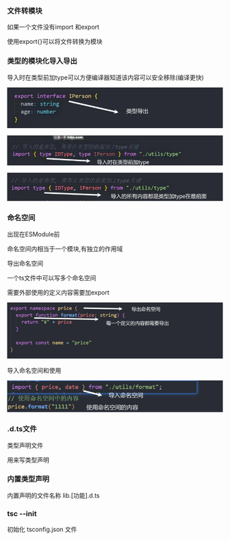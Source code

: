 ### 文件转模块

如果一个文件没有import 和export

使用export{}可以将文件转换为模块

### 类型的模块化导入导出

导入时在类型前加type可以方便编译器知道该内容可以安全移除(编译更快)

![image-20240309233237839](img/image-20240309233237839.png)

![image-20240309233232432](img/image-20240309233232432.png)

![image-20240309233526769](img/image-20240309233526769.png)

### 命名空间

出现在ESModule前

命名空间内相当于一个模块,有独立的作用域

导出命名空间

一个ts文件中可以写多个命名空间

需要外部使用的定义内容需要加export

![image-20240310035035855](img/image-20240310035035855.png)

导入命名空间和使用

![image-20240310035212952](img/image-20240310035212952.png)

### .d.ts文件

类型声明文件

用来写类型声明

### 内置类型声明

内置声明的文件名称 lib.[功能].d.ts

### tsc --init

初始化 tsconfig.json 文件